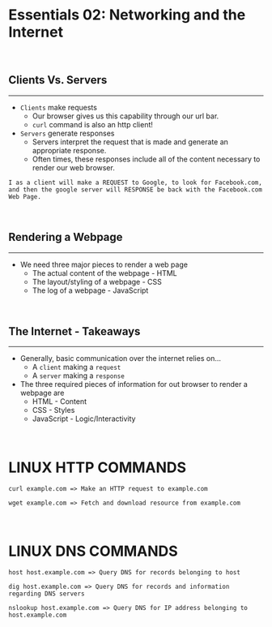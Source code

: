 # Essentials 02: Networking and the Internet
<br/>

## Clients Vs. Servers
---
- `Clients` make requests  
    - Our browser gives us this capability through our url bar.
    - `curl` command is also an http client!
- `Servers` generate responses  
    - Servers interpret the request that is made and generate an appropriate response.
    - Often times, these responses include all of the content necessary to render our web browser.

```
I as a client will make a REQUEST to Google, to look for Facebook.com, and then the google server will RESPONSE be back with the Facebook.com Web Page.
```
<br/>

## Rendering a Webpage
---
- We need three major pieces to render a web page  
    - The actual content of the webpage - HTML
    - The layout/styling of a webpage - CSS
    - The log of a webpage - JavaScript

<br/>

## The Internet - Takeaways
---
- Generally, basic communication over the internet relies on...  
    - A `client` making a `request`
    - A `server` making a `response`
- The three required pieces of information for out browser to render a webpage are  
    - HTML - Content
    - CSS - Styles
    - JavaScript - Logic/Interactivity

<br/>

# LINUX HTTP COMMANDS  
    curl example.com => Make an HTTP request to example.com

    wget example.com => Fetch and download resource from example.com

<br/>

# LINUX DNS COMMANDS
    host host.example.com => Query DNS for records belonging to host

    dig host.example.com => Query DNS for records and information regarding DNS servers

    nslookup host.example.com => Query DNS for IP address belonging to host.example.com
